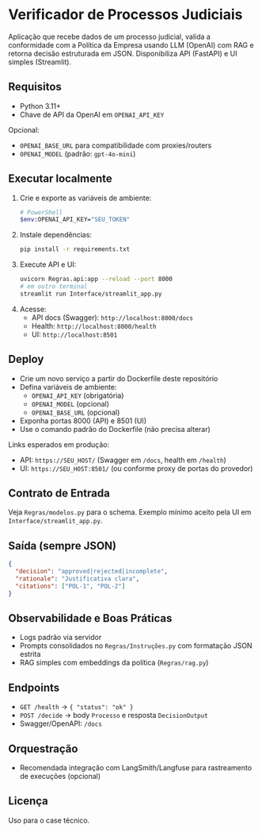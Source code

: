 # Verificador de Processos Judiciais 

Aplicação que recebe dados de um processo judicial, valida a conformidade com a Política da Empresa usando LLM (OpenAI) com RAG e retorna decisão estruturada em JSON. Disponibiliza API (FastAPI) e UI simples (Streamlit).

## Requisitos
- Python 3.11+
- Chave de API da OpenAI em `OPENAI_API_KEY`

Opcional:
- `OPENAI_BASE_URL` para compatibilidade com proxies/routers
- `OPENAI_MODEL` (padrão: `gpt-4o-mini`)

## Executar localmente
1. Crie e exporte as variáveis de ambiente:
   ```bash
   # PowerShell
   $env:OPENAI_API_KEY="SEU_TOKEN"
   ```
2. Instale dependências:
   ```bash
   pip install -r requirements.txt
   ```
3. Execute API e UI:
   ```bash
   uvicorn Regras.api:app --reload --port 8000
   # em outro terminal
   streamlit run Interface/streamlit_app.py
   ```
4. Acesse:
   - API docs (Swagger): `http://localhost:8000/docs`
   - Health: `http://localhost:8000/health`
   - UI: `http://localhost:8501`



## Deploy 
- Crie um novo serviço a partir do Dockerfile deste repositório
- Defina variáveis de ambiente:
  - `OPENAI_API_KEY` (obrigatória)
  - `OPENAI_MODEL` (opcional)
  - `OPENAI_BASE_URL` (opcional)
- Exponha portas 8000 (API) e 8501 (UI)
- Use o comando padrão do Dockerfile (não precisa alterar)

Links esperados em produção:
- API: `https://SEU_HOST/` (Swagger em `/docs`, health em `/health`)
- UI: `https://SEU_HOST:8501/` (ou conforme proxy de portas do provedor)

## Contrato de Entrada 
Veja `Regras/modelos.py` para o schema. Exemplo mínimo aceito pela UI em `Interface/streamlit_app.py`.

## Saída (sempre JSON)
```json
{
  "decision": "approved|rejected|incomplete",
  "rationale": "Justificativa clara",
  "citations": ["POL-1", "POL-2"]
}
```

## Observabilidade e Boas Práticas
- Logs padrão via servidor 
- Prompts consolidados no `Regras/Instruções.py` com formatação JSON estrita
- RAG simples com embeddings da política (`Regras/rag.py`)


## Endpoints
- `GET /health` → `{ "status": "ok" }`
- `POST /decide` → body `Processo` e resposta `DecisionOutput`
- Swagger/OpenAPI: `/docs`

## Orquestração
- Recomendada integração com LangSmith/Langfuse para rastreamento de execuções (opcional)

## Licença
Uso para o case técnico.
